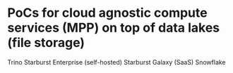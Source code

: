# PoCs for cloud agnostic compute services (MPP) on top of data lakes (file storage)

Trino
Starburst Enterprise (self-hosted)
Starburst Galaxy (SaaS)
Snowflake
